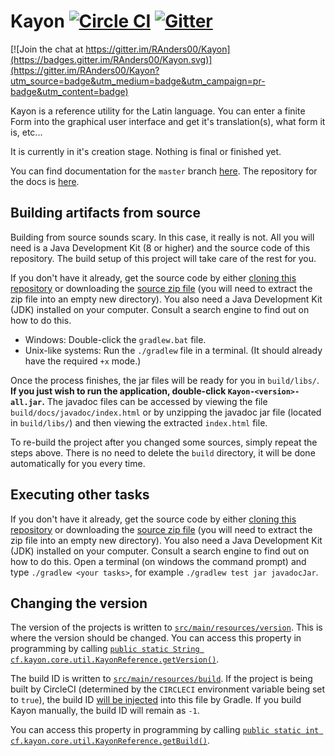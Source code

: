 # Kayon [![Circle CI](https://circleci.com/gh/RAnders00/Kayon.svg?style=svg)](https://circleci.com/gh/RAnders00/Kayon) [![Gitter](https://badges.gitter.im/Join%20Chat.svg)](https://gitter.im/RAnders00/Kayon?utm_source=badge&utm_medium=badge&utm_campaign=pr-badge)

[![Join the chat at https://gitter.im/RAnders00/Kayon](https://badges.gitter.im/RAnders00/Kayon.svg)](https://gitter.im/RAnders00/Kayon?utm_source=badge&utm_medium=badge&utm_campaign=pr-badge&utm_content=badge)

Kayon is a reference utility for the Latin language. You can enter a finite Form into the graphical user interface
and get it's translation(s), what form it is, etc...

It is currently in it's creation stage. Nothing is final or finished yet.

You can find documentation for the `master` branch [here][1]. The repository for the docs is [here][2].

## Building artifacts from source

Building from source sounds scary. In this case, it really is not. All you will need is a Java Development Kit (8 or higher) and the source code of this repository.
The build setup of this project will take care of the rest for you.

If you don't have it already, get the source code by either [cloning this repository][3] or downloading the [source zip file][4] (you will need to extract the zip file into an empty new directory).
You also need a Java Development Kit (JDK) installed on your computer. Consult a search engine to find out on how to do this.

* Windows: Double-click the `gradlew.bat` file.
* Unix-like systems: Run the `./gradlew` file in a terminal. (It should already have the required `+x` mode.)

Once the process finishes, the jar files will be ready for you in `build/libs/`. **If you just wish to run the application, double-click `Kayon-<version>-all.jar`.**
The javadoc files can be accessed by  viewing the file `build/docs/javadoc/index.html` or by unzipping the javadoc jar file (located in `build/libs/`) and then viewing the extracted `index.html` file.

To re-build the project after you changed some sources, simply repeat the steps above. There is no need to delete the `build` directory, it will be done automatically for you every time.

## Executing other tasks

If you don't have it already, get the source code by either [cloning this repository][3] or downloading the [source zip file][4] (you will need to extract the zip file into an empty new directory).
You also need a Java Development Kit (JDK) installed on your computer. Consult a search engine to find out on how to do this.
Open a terminal (on windows the command prompt) and type `./gradlew <your tasks>`, for example `./gradlew test jar javadocJar`.

## Changing the version

The version of the projects is written to [`src/main/resources/version`][5]. This is where the version should be changed.
You can access this property in programming by calling [`public static String cf.kayon.core.util.KayonReference.getVersion()`][6].

The build ID is written to [`src/main/resources/build`][7]. If the project is being built by CircleCI (determined by the `CIRCLECI` environment variable being set to `true`),
the build ID [will be injected][8] into this file by Gradle.
If you build Kayon manually, the build ID will remain as `-1`.

You can access this property in programming by calling [`public static int cf.kayon.core.util.KayonReference.getBuild()`][9].

[1]: https://randers00.github.io/KayonDoc/
[2]: https://github.com/RAnders00/KayonDoc
[3]: https://help.github.com/articles/cloning-a-repository/
[4]: https://github.com/RAnders00/Kayon/archive/master.zip
[5]: https://github.com/RAnders00/Kayon/blob/master/src/main/resources/version
[6]: https://randers00.github.io/KayonDoc/cf/kayon/core/util/KayonReference.html#getVersion--
[7]: https://github.com/RAnders00/Kayon/blob/master/src/main/resources/build
[8]: https://github.com/RAnders00/Kayon/blob/master/build.gradle#L32-L33
[9]: https://randers00.github.io/KayonDoc/cf/kayon/core/util/KayonReference.html#getBuild--
